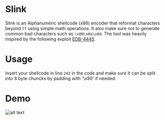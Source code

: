 # Slink
Slink is an Alphanumeric shellcode (x86) encoder that reformat characters beyond `7f` using simple math operations. It also make sure not to generate common bad characters such as `\x00\x0a\x0d`. The tool was heavily inspired by the following exploit [EDB-4445](https://exploit-db.com/exploits/44455/).

# Usage
Insert your shellcode in line `243` in the code and make sure it can be split into 8 byte chuncks by padding with '\x90' if needed.

# Demo
![alt text](https://github.com/ihack4falafel/Slink/blob/master/PoC.gif)
